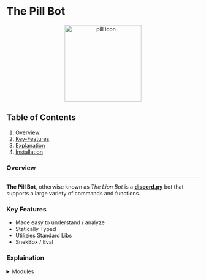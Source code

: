 # The Pill Bot
<center>
  <img width="200" alt="pill icon" src="https://raw.githubusercontent.com/Ricky-MY/The-Pill-Bot/main/bot/assets/pngtree_pillcartoon.png">
</center>

## Table of Contents
1. [Overview](#overview)
2. [Key-Features](#key-features)
2. [Explanation](#) 
3. [Installation](#)

### Overview
-------------
**The Pill Bot**, otherwise known as *~~The Lion Bot~~* is a **[discord.py](https://github.com/Rapptz/discord.py)** bot that supports a large variety of commands and functions.

### Key Features
* Made easy to understand / analyze
* Statically Typed
* Utilizies Standard Libs
* SnekBox / Eval

### Explaination
<details>
<summary>Modules</summary>
<div>

**1. Admin**
<br>
&nbsp;&nbsp;&nbsp;&nbsp;i. Handles cog IO(insert-outcast)<br>
&nbsp;&nbsp;&nbsp;&nbsp;ii. Error catching. Majority of the error handler's job has high subjectivity to a specific module. This is solely done to improve responses.

**2. Advance/Meta**
<br>
&nbsp;&nbsp;&nbsp;&nbsp;i. Contains advance modules such as `eval` and `docs`(docs is still in the working).

**3. Games/Fun**
<br>
&nbsp;&nbsp;&nbsp;&nbsp;i. This module holds a variety of games such as, `connect four`, `slots` and so on and so on...

**4. Miscellaneous**
<br>
&nbsp;&nbsp;&nbsp;&nbsp;i. Code for procedural(sorta) generating help command.
<br>
&nbsp;&nbsp;&nbsp;&nbsp;ii. Last but not least global and local tags.

**5. Moderation**
<br>
&nbsp;&nbsp;&nbsp;&nbsp;i. Presumably, the moderation module contains all the commands related to server moderation, namely; `mute`, `silent`, `ban`, `quara`, `kick` and so on... 

**6. Utilities**
<br>
&nbsp;&nbsp;&nbsp;&nbsp;i. Contains the cog that allows user to fetch source code of a given command through discord.
<br>
&nbsp;&nbsp;&nbsp;&nbsp;ii. Contains embed threading (making a discord embed through a command).
</div>
</details>
